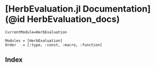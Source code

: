 # [HerbEvaluation.jl Documentation](@id HerbEvaluation_docs)

```@meta
CurrentModule=HerbEvaluation
```

```@autodocs
Modules = [HerbEvaluation]
Order   = [:type, :const, :macro, :function]
```

## Index

```@index
```
